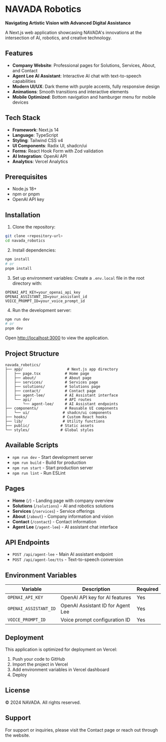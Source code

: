 # NAVADA Robotics

**Navigating Artistic Vision with Advanced Digital Assistance**

A Next.js web application showcasing NAVADA's innovations at the intersection of AI, robotics, and creative technology.

## Features

- **Company Website**: Professional pages for Solutions, Services, About, and Contact
- **Agent Lee AI Assistant**: Interactive AI chat with text-to-speech capabilities
- **Modern UI/UX**: Dark theme with purple accents, fully responsive design
- **Animations**: Smooth transitions and interactive elements
- **Mobile Optimized**: Bottom navigation and hamburger menu for mobile devices

## Tech Stack

- **Framework**: Next.js 14
- **Language**: TypeScript
- **Styling**: Tailwind CSS v4
- **UI Components**: Radix UI, shadcn/ui
- **Forms**: React Hook Form with Zod validation
- **AI Integration**: OpenAI API
- **Analytics**: Vercel Analytics

## Prerequisites

- Node.js 18+ 
- npm or pnpm
- OpenAI API key

## Installation

1. Clone the repository:
```bash
git clone <repository-url>
cd navada_robotics
```

2. Install dependencies:
```bash
npm install
# or
pnpm install
```

3. Set up environment variables:
Create a `.env.local` file in the root directory with:
```env
OPENAI_API_KEY=your_openai_api_key
OPENAI_ASSISTANT_ID=your_assistant_id
VOICE_PROMPT_ID=your_voice_prompt_id
```

4. Run the development server:
```bash
npm run dev
# or
pnpm dev
```

Open [http://localhost:3000](http://localhost:3000) to view the application.

## Project Structure

```
navada_robotics/
├── app/                    # Next.js app directory
│   ├── page.tsx           # Home page
│   ├── about/             # About page
│   ├── services/          # Services page
│   ├── solutions/         # Solutions page
│   ├── contact/           # Contact page
│   ├── agent-lee/         # AI Assistant interface
│   └── api/               # API routes
│       └── agent-lee/     # AI Assistant endpoints
├── components/            # Reusable UI components
│   └── ui/               # shadcn/ui components
├── hooks/                # Custom React hooks
├── lib/                  # Utility functions
├── public/              # Static assets
└── styles/              # Global styles

```

## Available Scripts

- `npm run dev` - Start development server
- `npm run build` - Build for production
- `npm run start` - Start production server
- `npm run lint` - Run ESLint

## Pages

- **Home** (`/`) - Landing page with company overview
- **Solutions** (`/solutions`) - AI and robotics solutions
- **Services** (`/services`) - Service offerings
- **About** (`/about`) - Company information and vision
- **Contact** (`/contact`) - Contact information
- **Agent Lee** (`/agent-lee`) - AI assistant chat interface

## API Endpoints

- `POST /api/agent-lee` - Main AI assistant endpoint
- `POST /api/agent-lee/tts` - Text-to-speech conversion

## Environment Variables

| Variable | Description | Required |
|----------|-------------|----------|
| `OPENAI_API_KEY` | OpenAI API key for AI features | Yes |
| `OPENAI_ASSISTANT_ID` | OpenAI Assistant ID for Agent Lee | Yes |
| `VOICE_PROMPT_ID` | Voice prompt configuration ID | Yes |

## Deployment

This application is optimized for deployment on Vercel:

1. Push your code to GitHub
2. Import the project in Vercel
3. Add environment variables in Vercel dashboard
4. Deploy

## License

© 2024 NAVADA. All rights reserved.

## Support

For support or inquiries, please visit the Contact page or reach out through the website.